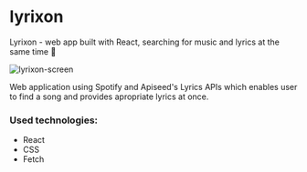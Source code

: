 # lyrixon
Lyrixon - web app built with React, searching for music and lyrics at the same time :musical_note:

![lyrixon-screen](screens/lyrixon.png)

Web application using Spotify and Apiseed's Lyrics APIs which enables user to find a song
and provides apropriate lyrics at once.

### Used technologies:
- React
- CSS
- Fetch
